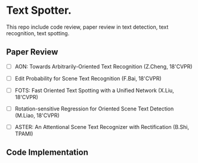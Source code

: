 # Text Spotter.

This repo include code review, paper review in text detection, text recognition, text spotting.

## Paper Review

-[ ] AON: Towards Arbitrarily-Oriented Text Recognition (Z.Cheng, 18'CVPR)
-[ ] Edit Probability for Scene Text Recognition (F.Bai, 18'CVPR)
-[ ] FOTS: Fast Oriented Text Spotting with a Unified Network (X.Liu, 18'CVPR)
-[ ] Rotation-sensitive Regression for Oriented Scene Text Detection (M.Liao, 18'CVPR)
-[ ] ASTER: An Attentional Scene Text Recognizer with Rectification (B.Shi, TPAMI)


## Code Implementation
